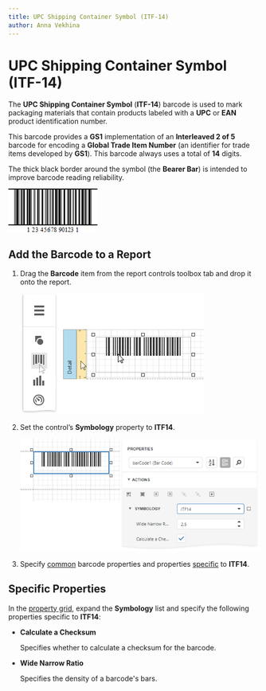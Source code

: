 ```yaml
---
title: UPC Shipping Container Symbol (ITF-14)
author: Anna Vekhina
---
```

# UPC Shipping Container Symbol (ITF-14)

The **UPC Shipping Container Symbol** (**ITF-14**) barcode is used to mark packaging materials that contain products labeled with a **UPC** or **EAN** product identification number.

This barcode provides a **GS1** implementation of an **Interleaved 2 of 5** barcode for encoding a **Global Trade Item Number** (an identifier for trade items developed by **GS1**). This barcode always uses a total of **14** digits.

The thick black border around the symbol (the **Bearer Bar**) is intended to improve barcode reading reliability.

![](../../../../images/eurd-web-bar-code-itf-14.png)

## Add the Barcode to a Report

1. Drag the **Barcode** item from the report controls toolbox tab and drop it onto the report. 

    ![](../../../../images/eurd-web-add-bar-code-to-report.png)

2. Set the control’s **Symbology** property to **ITF14**. 

    ![](../../../../images/itf14-in-designer.png)

3. Specify [common](add-bar-codes-to-a-report.md) barcode properties and properties [specific](#specific-properties) to **ITF14**.

## Specific Properties

In the [property grid](../../report-designer-tools/ui-panels/properties-panel.md), expand the **Symbology** list and specify the following properties specific to **ITF14**:

* **Calculate a Checksum**

    Specifies whether to calculate a checksum for the barcode.

* **Wide Narrow Ratio**

    Specifies the density of a barcode's bars.